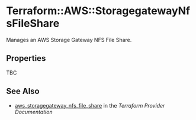 # Terraform::AWS::StoragegatewayNfsFileShare

Manages an AWS Storage Gateway NFS File Share.

## Properties

TBC

## See Also

* [aws_storagegateway_nfs_file_share](https://www.terraform.io/docs/providers/aws/r/storagegateway_nfs_file_share.html) in the _Terraform Provider Documentation_